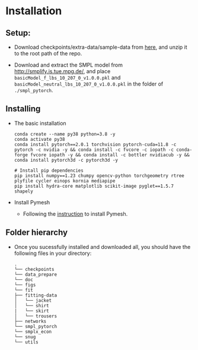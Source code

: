 # Installation

## Setup:
 - Download checkpoints/extra-data/sample-data from [here](https://drive.google.com/file/d/1hkhW7RGmlDviH2bZ4P5s5b-h4lqkrsNJ/view?usp=sharing), and unzip it to the root path of the repo.

 - Download and extract the SMPL model from http://smplify.is.tue.mpg.de/, and place `basicModel_f_lbs_10_207_0_v1.0.0.pkl` and `basicModel_neutral_lbs_10_207_0_v1.0.0.pkl` in the folder of `./smpl_pytorch`.

## Installing

- The basic installation
  ```
  conda create --name py38 python=3.8 -y
  conda activate py38
  conda install pytorch==2.0.1 torchvision pytorch-cuda=11.8 -c pytorch -c nvidia -y && conda install -c fvcore -c iopath -c conda-forge fvcore iopath -y && conda install -c bottler nvidiacub -y &&  conda install pytorch3d -c pytorch3d -y

  # Install pip dependencies
  pip install numpy==1.23 chumpy opencv-python torchgeometry rtree plyfile cycler einops kornia mediapipe
  pip install hydra-core matplotlib scikit-image pyglet==1.5.7 shapely

  ```

- Install Pymesh
  - Following the [instruction](https://pymesh.readthedocs.io/en/latest/installation.html) to install Pymesh.


## Folder hierarchy
- Once you sucessfully installed and downloaded all, you should have the following files in your directory:
    ```
    .
    └── checkpoints
    └── data_prepare
    └── doc
    └── figs
    └── fit
    ├── fitting-data
    │   └── jacket
    │   └── shirt
    |   └── skirt
    │   └── trousers
    ├── networks    
    └── smpl_pytorch
    └── smplx_econ
    └── snug
    └── utils
    ```